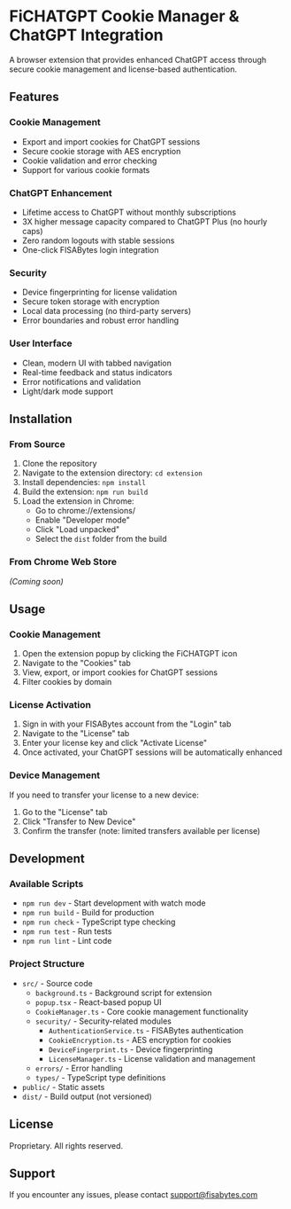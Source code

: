 # FiCHATGPT Cookie Manager & ChatGPT Integration

A browser extension that provides enhanced ChatGPT access through secure cookie management and license-based authentication.

## Features

### Cookie Management
- Export and import cookies for ChatGPT sessions
- Secure cookie storage with AES encryption
- Cookie validation and error checking
- Support for various cookie formats

### ChatGPT Enhancement
- Lifetime access to ChatGPT without monthly subscriptions
- 3X higher message capacity compared to ChatGPT Plus (no hourly caps)
- Zero random logouts with stable sessions
- One-click FISABytes login integration

### Security
- Device fingerprinting for license validation
- Secure token storage with encryption
- Local data processing (no third-party servers)
- Error boundaries and robust error handling

### User Interface
- Clean, modern UI with tabbed navigation
- Real-time feedback and status indicators
- Error notifications and validation
- Light/dark mode support

## Installation

### From Source
1. Clone the repository
2. Navigate to the extension directory: `cd extension`
3. Install dependencies: `npm install`
4. Build the extension: `npm run build`
5. Load the extension in Chrome:
   - Go to chrome://extensions/
   - Enable "Developer mode"
   - Click "Load unpacked"
   - Select the `dist` folder from the build

### From Chrome Web Store
*(Coming soon)*

## Usage

### Cookie Management
1. Open the extension popup by clicking the FiCHATGPT icon
2. Navigate to the "Cookies" tab
3. View, export, or import cookies for ChatGPT sessions
4. Filter cookies by domain

### License Activation
1. Sign in with your FISABytes account from the "Login" tab
2. Navigate to the "License" tab
3. Enter your license key and click "Activate License"
4. Once activated, your ChatGPT sessions will be automatically enhanced

### Device Management
If you need to transfer your license to a new device:
1. Go to the "License" tab
2. Click "Transfer to New Device"
3. Confirm the transfer (note: limited transfers available per license)

## Development

### Available Scripts
- `npm run dev` - Start development with watch mode
- `npm run build` - Build for production
- `npm run check` - TypeScript type checking
- `npm run test` - Run tests
- `npm run lint` - Lint code

### Project Structure
- `src/` - Source code
  - `background.ts` - Background script for extension
  - `popup.tsx` - React-based popup UI
  - `CookieManager.ts` - Core cookie management functionality
  - `security/` - Security-related modules
    - `AuthenticationService.ts` - FISABytes authentication
    - `CookieEncryption.ts` - AES encryption for cookies
    - `DeviceFingerprint.ts` - Device fingerprinting
    - `LicenseManager.ts` - License validation and management
  - `errors/` - Error handling
  - `types/` - TypeScript type definitions
- `public/` - Static assets
- `dist/` - Build output (not versioned)

## License
Proprietary. All rights reserved.

## Support
If you encounter any issues, please contact support@fisabytes.com 
